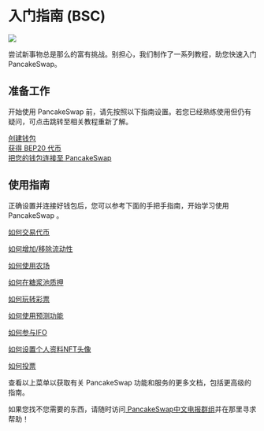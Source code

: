 # 入门指南 (BSC)

![](https://gblobscdn.gitbook.com/assets%2F-MHREX7DHcljbY5IkjgJ%2F-MbAMObsweNRS-pDqIid%2F-MbAOS6qTp\_O-x9ZkROg%2Fdocs%20masthead%20\(15\).png?alt=media\&token=77a0592a-82b8-4cf9-92ab-998f40719f77)

尝试新事物总是那么的富有挑战。别担心，我们制作了一系列教程，助您快速入门 PancakeSwap。

## 准备工作

开始使用 PancakeSwap 前，请先按照以下指南设置。若您已经熟练使用但仍有疑问，可点击跳转至相关教程重新了解。

[创建钱包](wallet-guide.md)\
[获得 BEP20 代币](bep20-guide.md)\
[把您的钱包连接至 PancakeSwap](connection-guide.md)

## 使用指南

正确设置并连接好钱包后，您可以参考下面的手把手指南，开始学习使用 PancakeSwap 。

[如何交易代币](../../chan-pin/pancakeswap-exchange/ru-he-jin-hang-jiao-yi.md)

[如何增加/移除流动性](../../chan-pin/pancakeswap-exchange/ru-he-tian-jia-yi-chu-liu-dong-xing.md)

[如何使用农场](../../chan-pin/yield-farming/)

[如何在糖浆池质押](../../chan-pin/syrup-pools/)

[如何玩转彩票](../../chan-pin/lottery/)

[如何使用预测功能](../../chan-pin/yu-ce/)

[如何参与IFO](../../chan-pin/ifo-initial-farm-offering/)

[如何设置个人资料NFT头像](../../chan-pin/nft-shi-chang/nft-ge-ren-dang-an-xi-tong/)

[如何投票](../../zhi-li-dai-bi-jing-ji/voting/)

查看以上菜单以获取有关 PancakeSwap 功能和服务的更多文档，包括更高级的指南。

如果您找不您需要的东西，请随时访问[ PancakeSwap中文电报群组](https://t.me/PancakeSwap\_CN)并在那里寻求帮助！
